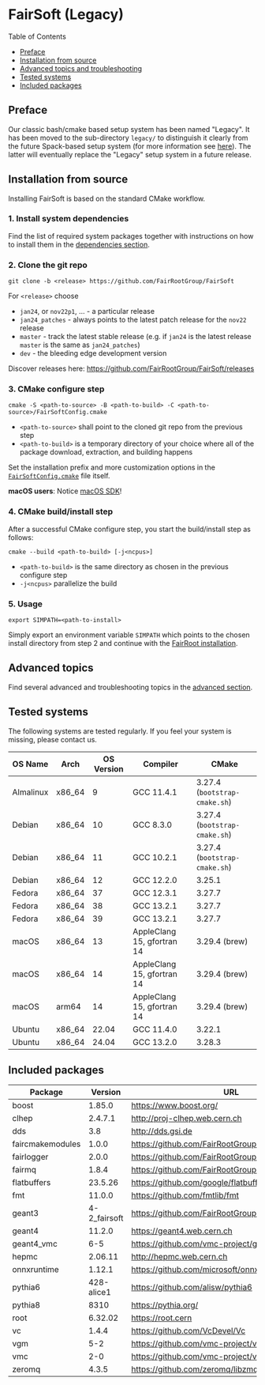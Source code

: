 # FairSoft (Legacy)

Table of Contents
* [Preface](#preface)
* [Installation from source](#installation-from-source)
* [Advanced topics and troubleshooting](#advanced-topics)
* [Tested systems](#tested-systems)
* [Included packages](#included-packages)

## Preface

Our classic bash/cmake based setup system
has been named "Legacy". It has been moved to the
sub-directory `legacy/` to distinguish it clearly
from the future Spack-based setup system
(for more information see [here](../docs/README.md)).
The latter will eventually replace the "Legacy" setup system
in a future release.

## Installation from source

Installing FairSoft is based on the standard CMake workflow.

### 1. Install system dependencies

Find the list of required system packages together with instructions
on how to install them in the [dependencies section](dependencies.md).

### 2. Clone the git repo

```
git clone -b <release> https://github.com/FairRootGroup/FairSoft
```

For `<release>` choose
* `jan24`, or `nov22p1`, ... - a particular release
* `jan24_patches` - always points to the latest patch release for the `nov22` release
* `master` - track the latest stable release (e.g. if `jan24` is the latest release `master` is the same as `jan24_patches`)
* `dev` - the bleeding edge development version

Discover releases here: https://github.com/FairRootGroup/FairSoft/releases

### 3. CMake configure step

```
cmake -S <path-to-source> -B <path-to-build> -C <path-to-source>/FairSoftConfig.cmake
```

* `<path-to-source>` shall point to the cloned git repo from the previous step
* `<path-to-build>` is a temporary directory of your choice where all of the package download, extraction, and building happens

Set the installation prefix and more customization options in the [`FairSoftConfig.cmake`](../FairSoftConfig.cmake) file itself.

**macOS users**: Notice [macOS SDK](advanced.md#macos-sdk)!

### 4. CMake build/install step

After a successful CMake configure step, you start the build/install step as follows:

```
cmake --build <path-to-build> [-j<ncpus>]
```

* `<path-to-build>` is the same directory as chosen in the previous configure step
* `-j<ncpus>` parallelize the build

### 5. Usage

```
export SIMPATH=<path-to-install>
```

Simply export an environment variable `SIMPATH` which points to the chosen install directory from step 2
and continue with the [FairRoot installation](https://github.com/FairRootGroup/FairRoot).

## Advanced topics

Find several advanced and troubleshooting topics in the [advanced section](advanced.md).

## Tested systems

The following systems are tested regularly. If you feel your system is missing,
please contact us.

| **OS Name** | **Arch** | **OS Version** | **Compiler** | **CMake** |
| --- | --- | --- | --- | --- |
| Almalinux  | x86_64 | 9     | GCC 11.4.1                 | 3.27.4 (`bootstrap-cmake.sh`) |
| Debian     | x86_64 | 10    | GCC 8.3.0                  | 3.27.4 (`bootstrap-cmake.sh`) |
| Debian     | x86_64 | 11    | GCC 10.2.1                 | 3.27.4 (`bootstrap-cmake.sh`) |
| Debian     | x86_64 | 12    | GCC 12.2.0                 | 3.25.1 |
| Fedora     | x86_64 | 37    | GCC 12.3.1                 | 3.27.7 |
| Fedora     | x86_64 | 38    | GCC 13.2.1                 | 3.27.7 |
| Fedora     | x86_64 | 39    | GCC 13.2.1                 | 3.27.7 |
| macOS      | x86_64 | 13    | AppleClang 15, gfortran 14 | 3.29.4 (brew) |
| macOS      | x86_64 | 14    | AppleClang 15, gfortran 14 | 3.29.4 (brew) |
| macOS      | arm64  | 14    | AppleClang 15, gfortran 14 | 3.29.4 (brew) |
| Ubuntu     | x86_64 | 22.04 | GCC 11.4.0                 | 3.22.1 |
| Ubuntu     | x86_64 | 24.04 | GCC 13.2.0                 | 3.28.3 |

## Included packages

| **Package** | **Version** | **URL** |
| --- | --- | --- |
| boost            | 1.85.0       | https://www.boost.org/ |
| clhep            | 2.4.7.1      | http://proj-clhep.web.cern.ch |
| dds              | 3.8          | http://dds.gsi.de |
| faircmakemodules | 1.0.0        | https://github.com/FairRootGroup/FairCMakeModules |
| fairlogger       | 2.0.0        | https://github.com/FairRootGroup/FairLogger |
| fairmq           | 1.8.4        | https://github.com/FairRootGroup/FairMQ |
| flatbuffers      | 23.5.26      | https://github.com/google/flatbuffers |
| fmt              | 11.0.0       | https://github.com/fmtlib/fmt |
| geant3           | 4-2_fairsoft | https://github.com/FairRootGroup/geant3 |
| geant4           | 11.2.0       | https://geant4.web.cern.ch |
| geant4_vmc       | 6-5          | https://github.com/vmc-project/geant4_vmc |
| hepmc            | 2.06.11      | http://hepmc.web.cern.ch |
| onnxruntime      | 1.12.1       | https://github.com/microsoft/onnxruntime |
| pythia6          | 428-alice1   | https://github.com/alisw/pythia6 |
| pythia8          | 8310         | https://pythia.org/ |
| root             | 6.32.02      | https://root.cern |
| vc               | 1.4.4        | https://github.com/VcDevel/Vc |
| vgm              | 5-2          | https://github.com/vmc-project/vgm |
| vmc              | 2-0          | https://github.com/vmc-project/vmc |
| zeromq           | 4.3.5        | https://github.com/zeromq/libzmq |
